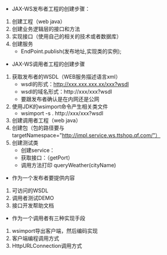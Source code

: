 * JAX-WS发布者工程的创建步骤：
1. 创建工程（web java）
2. 创建业务逻辑层的接口和方法
3. 实现接口（使用自己的相关的技术或者数据库）
4. 创建服务
    * EndPoint.publish(发布地址,实现类的实例);
    
* JAX-WS调用者工程的创建步骤
1. 获取发布者的WSDL（WEB服务描述语言xml）
    * wsdl的形式：http://xxx.xxx.xxx.xx/xxx?wsdl
    * wsdl的域名形式：http://xxx/xxx?wsdl
    * 要跟发布者确认是在内网还是公网
2. 使用JDK的wsimport命令产生相关类文件
    * wsimport -s . http://xxx/xxx?wsdl
3. 创建调用者工程（web java）
4. 创建包（包的路径要与targetNamespace="http://impl.service.ws.ttshop.qf.com/"）
5. 创建测试类
    * 创建service：<service name="WeatherInterfaceImplService">
    * 获取接口：<portType name="WeatherInterfaceImpl">（getPort）
    * 调用方法打印 queryWeather(cityName)


* 作为一个发布者要提供内容
1. 可访问的WSDL
2. 调用者测试DEMO
3. 接口开发帮助文档

* 作为一个调用者有三种实现手段
1. wsimport导出客户端，然后编码实现
2. 客户端编程调用方式
3. HttpURLConnection调用方式